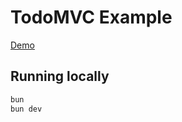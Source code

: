 # TodoMVC Example

[Demo](https://todovmc.livestore.dev)

## Running locally

```bash
bun
bun dev
```
